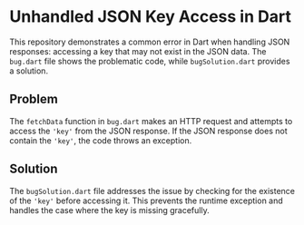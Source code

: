 # Unhandled JSON Key Access in Dart

This repository demonstrates a common error in Dart when handling JSON responses: accessing a key that may not exist in the JSON data.  The `bug.dart` file shows the problematic code, while `bugSolution.dart` provides a solution.

## Problem

The `fetchData` function in `bug.dart` makes an HTTP request and attempts to access the `'key'` from the JSON response. If the JSON response does not contain the `'key'`, the code throws an exception.

## Solution

The `bugSolution.dart` file addresses the issue by checking for the existence of the `'key'` before accessing it.  This prevents the runtime exception and handles the case where the key is missing gracefully.
